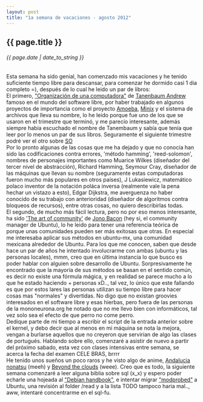 ```yaml
---
layout: post
title: "1a semana de vacaciones - agosto 2012"
---
```


## {{ page.title }}
###### {{ page.date | date_to_string }}

<div class="p">Esta semana ha sido genial, han comenzado mis vacaciones y he tenido suficiente tiempo libre para descansar, para comenzar he dormido casi 1 dia completo =), después de lo cual he leido un par de libros:
</div>

<div class="p">
El primero, <a href="http://cwx.prenhall.com/bookbind/pubbooks/tanenbaum2_la/" target="_blank">"Organización de una computadora"</a> de <a href="http://es.wikipedia.org/wiki/Andrew_S._Tanenbaum" target="_blank">Tanenbaum Andrew</a> famoso en el mundo del software libre, por haber trabajado en algunos proyectos de importancia como el proyecto <a href="http://en.wikipedia.org/wiki/Amoeba_%28operating_system%29" target="_blank">Amoeba</a>, <a href="http://es.wikipedia.org/wiki/Minix" target="_blank">Minix</a> y el sistema de archivos que lleva su nombre, lo he leido porque fue uno de los que se usaron en el trimestre que terminó, y me parecío interesante, además siempre habia escuchado el nombre de Tanembaum y sabía que tenía que leer por lo menos un par de sus libros. Seguramente el siguiente trimestre podré ver el otro sobre <a href="http://www.pearsoneducacion.net/catalogo.aspx?accion=busqueda&parametro=9786074420463" target="_blank">SO</a>
</div>

<div class="p">
Por lo pronto algunas de las cosas que me ha dejado y que no conocía han sido las codificaciones contra errores, 'método hamming', 'reed-solomon', nombres de personajes importantes como Muarice Wilkes (diseñador del tercer nivel de abstracción), Richard Hamming, Seymour Cray, diseñador de las máquinas que llevan su nombre (seguramente estas computadoras fueron mucho más populares en otros países), J Lukasiewicz, matemático polaco inventor de la notación poláca inversa (realmente vale la pena hechar un vistazo a esto), Edgar Dijkstra, me averguenza no haber conocido de su trabajo con anterioridad (diseñador de algoritmos contra bloqueos de recursos), entre otras cosas, no quiero describirlas todas.
</div>

<div class="p">
El segundo, de mucho más fácil lectura, pero no por eso menos interesante, ha sido <a href="http://www.artofcommunityonline.org/" target="_blank">'The art of community'</a> de <a href="http://www.jonobacon.org/" target="_blank">Jono Bacon</a> (hey si, el community manager de Ubuntu), lo he leido para tener una referencia teórica de porque unas comunidades pueden ser más exitosas que otras. En especial me interesaba aplicar sus métodos en ubuntu-mx, una comunidad mexicana alrededor de Ubuntu. Para los que me conocen, saben que desde hace un par de años he intentado involucrarme con ambas (ubuntu y las personas locales), mmm, creo que en última instancia lo que busco es poder hablar con alguien sobre desarrollo de Ubuntu. Sorpresivamente he encontrado que la mayoría de sus métodos se basan en el sentido común, es decir no existe una fórmula mágica, y en realidad se parece mucho a lo que he estado haciendo + personas xD.., tal vez, lo único que este fallando es que por estos lares las personas utilizan su tiempo libre para hacer cosas mas "normales" y divertidas. No digo que no existan groovies interesados en el software libre y esas hierbas, pero fuera de las personas de la mononeurona.org he notado que no me llevo bien con informáticos, tal vez solo sea el efecto de que perro no come perro.
</div>

<div class="p">
Dedique parte de mi tiempo a escribir el script de la entrada anterior sobre el kernel, y debo decir que al menos en mi máquina se nota la mejora, vengan a burlarse aquellos que no creyeron que servirian de algo las clases de portugués. Hablando sobre ello, comenzaré a asistir de nuevo a partir del próximo sabado, esta vez con clases intensivas entre semana, se acerca la fecha del examen CELE BRAS, brrrr
</div>

<div class="p">
He tenido unos sueños un poco raros y he visto algo de anime, <a href="http://www.youtube.com/watch?v=JKh9VdIoqCg" target="_blank">Andalucia nonatsu</a> (meeh) y <a href="http://www.youtube.com/watch?v=XTlayL_NCJY" target="_blank">Beyond the clouds</a> (weee). Creo que es todo, la siguiente semana comenzaré a leer alguna biblia sobre sql (x_x) y espero poder echarle una hojeada al <a href="http://debian-handbook.info/" target="_blank">"Debian handbook"</a>, e intentar migrar <a href="https://wiki.archlinux.org/index.php/Modprobed_db" target="_blank">"modprobed"</a> a Ubuntu, una revisión al folder /read y a la lista TODO tampoco haria mal.., aww, intentaré concentrarme en el sql-fu.
</div>
